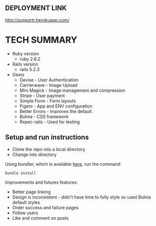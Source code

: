 ## DEPLOYMENT LINK  
  http://supportr.herokuapp.com/

# TECH SUMMARY

* Ruby version   
  * ruby 2.6.2
* Rails version   
  * rails 5.2.3
* Gems
  * Devise - User Authentication
  * Carrierwave - Image Upload
  * Mini Magick - Image management and compression
  * Stripe - User payment
  * Simple Form - Form layouts
  * Figaro - App and ENV configuration
  * Better Errors - Improves the default
  * Bulma - CSS framework
  * Rspec-rails - Used for testing

## Setup and run instructions

* Clone the repo into a local directory
* Change into directory

Using bundler, which is available [here](https://bundler.io/), run the command:

```
bundle install
```

Improvements and futures features:

* Better page linking
* Design is inconsistent - didn't have time to fully style so used Bulma default styles
* Order success and failure pages
* Follow users
* Like and comment on posts
